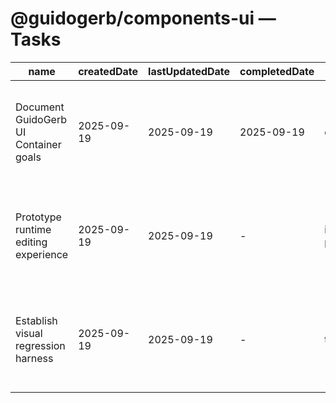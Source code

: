 # @guidogerb/components-ui — Tasks

| name                                  | createdDate | lastUpdatedDate | completedDate | status      | description                                                                                                   |
| ------------------------------------- | ----------- | --------------- | ------------- | ----------- | ------------------------------------------------------------------------------------------------------------- |
| Document GuidoGerb UI Container goals | 2025-09-19  | 2025-09-19      | 2025-09-19    | complete    | Updated README to reflect the spec, current ResponsiveSlot stop-gap, and contribution expectations.           |
| Prototype runtime editing experience  | 2025-09-19  | 2025-09-19      | -             | in progress | Build the editable container flow with local drafts, GraphQL persistence, and overflow diagnostics.           |
| Establish visual regression harness   | 2025-09-19  | 2025-09-19      | -             | todo        | Capture Percy/Chromatic baselines to guard slot sizing and responsive behaviour once the new container ships. |
